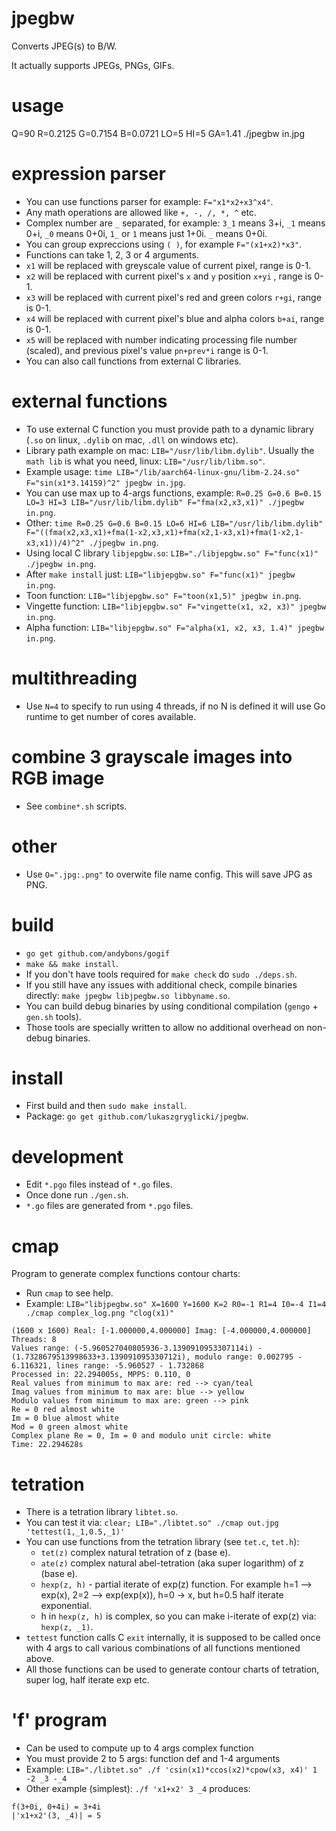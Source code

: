 # jpegbw

Converts JPEG(s) to B/W.

It actually supports JPEGs, PNGs, GIFs.

# usage

Q=90 R=0.2125 G=0.7154 B=0.0721 LO=5 HI=5 GA=1.41 ./jpegbw in.jpg

# expression parser

- You can use functions parser for example: `F="x1*x2+x3^x4"`.
- Any math operations are allowed like `+, -, /, *, ^` etc.
- Complex number are `_` separated, for example: `3_1` means 3+i, `_1` means 0+i, `_0` means 0+0i, `1_` or `1` means just 1+0i. `_` means 0+0i.
- You can group expreccions using `( )`, for example `F="(x1+x2)*x3"`.
- Functions can take 1, 2, 3 or 4 arguments.
- `x1` will be replaced with greyscale value of current pixel, range is 0-1.
- `x2` will be replaced with current pixel's `x` and `y` position `x+yi` , range is 0-1.
- `x3` will be replaced with current pixel's red and green colors `r+gi`, range is 0-1.
- `x4` will be replaced with current pixel's blue and alpha colors `b+ai`, range is 0-1.
- `x5` will be replaced with number indicating processing file number (scaled), and previous pixel's value `pn+prev*i` range is 0-1.
- You can also call functions from external C libraries.

# external functions

- To use external C function you must provide path to a dynamic library (`.so` on linux, `.dylib` on mac, `.dll` on windows etc).
- Library path example on mac: `LIB="/usr/lib/libm.dylib"`. Usually the `math lib` is what you need, linux: `LIB="/usr/lib/libm.so"`.
- Example usage: `time LIB="/lib/aarch64-linux-gnu/libm-2.24.so" F="sin(x1*3.14159)^2" jpegbw in.jpg`.
- You can use max up to 4-args functions, example: `R=0.25 G=0.6 B=0.15 LO=3 HI=3 LIB="/usr/lib/libm.dylib" F="fma(x2,x3,x1)" ./jpegbw in.png`.
- Other: `time R=0.25 G=0.6 B=0.15 LO=6 HI=6 LIB="/usr/lib/libm.dylib" F="((fma(x2,x3,x1)+fma(1-x2,x3,x1)+fma(x2,1-x3,x1)+fma(1-x2,1-x3,x1))/4)^2" ./jpegbw in.png`.
- Using local C library `libjepgbw.so`: `LIB="./libjepgbw.so" F="func(x1)" ./jpegbw in.png`.
- After `make install` just: `LIB="libjepgbw.so" F="func(x1)" jpegbw in.png`.
- Toon function: `LIB="libjepgbw.so" F="toon(x1,5)" jpegbw in.png`.
- Vingette function: `LIB="libjepgbw.so" F="vingette(x1, x2, x3)" jpegbw in.png`.
- Alpha function: `LIB="libjepgbw.so" F="alpha(x1, x2, x3, 1.4)" jpegbw in.png`.

# multithreading

- Use `N=4` to specify to run using 4 threads, if no N is defined it will use Go runtime to get number of cores available.

# combine 3 grayscale images into RGB image

- See `combine*.sh` scripts.

# other

- Use `O=".jpg:.png"` to overwite file name config. This will save JPG as PNG.

# build

- `go get github.com/andybons/gogif`
- `make && make install`.
- If you don't have tools required for `make check` do `sudo ./deps.sh`.
- If you still have any issues with additional check, compile binaries directly: `make jpegbw libjpegbw.so libbyname.so`.
- You can build debug binaries by using conditional compilation (`gengo` + `gen.sh` tools).
- Those tools are specially written to allow no additional overhead on non-debug binaries.

# install

- First build and then `sudo make install`.
- Package: `go get github.com/lukaszgryglicki/jpegbw`.

# development
- Edit `*.pgo` files instead of `*.go` files.
- Once done run `./gen.sh`.
- `*.go` files are generated from `*.pgo` files.

# cmap

Program to generate complex functions contour charts:

- Run `cmap` to see help.
- Example: `LIB="libjpegbw.so" X=1600 Y=1600 K=2 R0=-1 R1=4 I0=-4 I1=4 ./cmap complex_log.png "clog(x1)"`
```
(1600 x 1600) Real: [-1.000000,4.000000] Imag: [-4.000000,4.000000] Threads: 8
Values range: (-5.960527040805936-3.1390910953307114i) - (1.7328679513998633+3.139091095330712i), modulo range: 0.002795 - 6.116321, lines range: -5.960527 - 1.732868
Processed in: 22.294005s, MPPS: 0.110, 0
Real values from minimum to max are: red --> cyan/teal
Imag values from minimum to max are: blue --> yellow
Modulo values from minimum to max are: green --> pink
Re = 0 red almost white
Im = 0 blue almost white
Mod = 0 green almost white
Complex plane Re = 0, Im = 0 and modulo unit circle: white
Time: 22.294628s
```

# tetration

- There is a tetration library `libtet.so`.
- You can test it via: `clear; LIB="./libtet.so" ./cmap out.jpg 'tettest(1,_1,0.5,_1)'`
- You can use functions from the tetration library (see `tet.c`, `tet.h`):
  - `tet(z)` complex natural tetration of z (base e).
  - `ate(z)` complex natural abel-tetration (aka super logarithm) of z (base e).
  - `hexp(z, h)` - partial iterate of exp(z) function. For example h=1 --> exp(x), 2=2 --> exp(exp(x)), h=0 -> x, but h=0.5 half iterate exponential.
  - h in `hexp(z, h)` is complex, so you can make i-iterate of exp(z) via: `hexp(z, _1)`.
- `tettest` function calls C `exit` internally, it is supposed to be called once with 4 args to call various combinations of all functions mentioned above.
- All those functions can be used to generate contour charts of tetration, super log, half iterate exp etc.

# 'f' program

- Can be used to compute up to 4 args complex function
- You must provide 2 to 5 args: function def and 1-4 arguments
- Example: `LIB="./libtet.so" ./f 'csin(x1)*ccos(x2)*cpow(x3, x4)' 1 -2 _3 -_4`
- Other example (simplest): `./f 'x1+x2' 3 _4` produces:
```
f(3+0i, 0+4i) = 3+4i
|'x1+x2'(3, _4)| = 5
```
